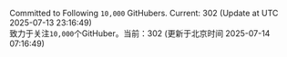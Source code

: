 Committed to Following `10,000` GitHubers. Current: <!-- FOLLOWING_COUNT -->302<!-- FOLLOWING_COUNT --> (Update at UTC <!-- LAST_UPDATED -->2025-07-13 23:16:49<!-- LAST_UPDATED -->)<br>
致力于关注`10,000`个GitHuber。当前：<!-- FOLLOWING_COUNT -->302<!-- FOLLOWING_COUNT --> (更新于北京时间 <!-- LAST_UPDATED_CST -->2025-07-14 07:16:49<!-- LAST_UPDATED_CST -->)
